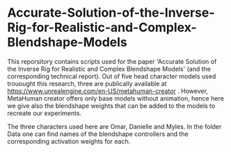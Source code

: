 # Accurate-Solution-of-the-Inverse-Rig-for-Realistic-and-Complex-Blendshape-Models


This reporsitory contains scripts used for the paper 'Accurate Solution of the Inverse Rig for Realistic and Complex Blendshape Models' (and the corresponding technical report).
Out of five head character models used trouought this research, three are publically available at https://www.unrealengine.com/en-US/metahuman-creator . However, MetaHuman creator offers only base models without animation, hence here we give also the blendshape weights that can be added to the models to recreate our experiments.

The three characters used here are Omar, Danielle and Myles. In the folder Data one can find names of the blendshape controllers and the corresponding activation weights for each.
